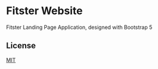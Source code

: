 # Fitster Website

Fitster Landing Page Application, designed with Bootstrap 5

## License

[MIT](LICENSE)
